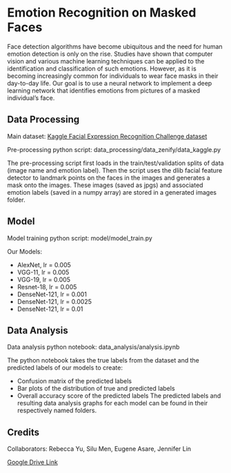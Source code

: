 # Emotion Recognition on Masked Faces

Face detection algorithms have become ubiquitous and the need for human emotion detection is only on the rise. Studies have shown that computer vision and various machine learning techniques can be applied to the identification and classification of such emotions. However, as it is becoming increasingly common for individuals to wear face masks in their day-to-day life. Our goal is to use a neural network to implement a deep learning network that identifies emotions from pictures of a masked individual’s face.

## Data Processing

Main dataset: [Kaggle Facial Expression Recognition Challenge dataset](https://www.kaggle.com/debanga/facial-expression-recognition-challenge)

Pre-processing python script: data_processing/data_zenify/data_kaggle.py

The pre-processing script first loads in the train/test/validation splits of data (image name and emotion label). Then the script uses the dlib facial feature detector to landmark points on the faces in the images and generates a mask onto the images. These images (saved as jpgs) and associated emotion labels (saved in a numpy array) are stored in a generated images folder.

## Model

Model training python script: model/model_train.py

Our Models:
- AlexNet, lr = 0.005
- VGG-11, lr = 0.005
- VGG-19, lr = 0.005
- Resnet-18, lr = 0.005
- DenseNet-121, lr = 0.001
- DenseNet-121, lr = 0.0025
- DenseNet-121, lr = 0.01

## Data Analysis

Data analysis python notebook: data_analysis/analysis.ipynb

The python notebook takes the true labels from the dataset and the predicted labels of our models to create:
- Confusion matrix of the predicted labels
- Bar plots of the distribution of true and predicted labels
- Overall accuracy score of the predicted labels
The predicted labels and resulting data analysis graphs for each model can be found in their respectively named folders.

## Credits
Collaborators: Rebecca Yu, Silu Men, Eugene Asare, Jennifer Lin

[Google Drive Link](https://drive.google.com/drive/folders/1CGh-vtHR73mHsYgof3eQf965zkD4R2sx)
